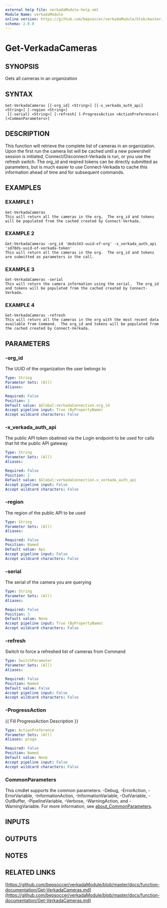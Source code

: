 ```yaml
---
external help file: verkadaModule-help.xml
Module Name: verkadaModule
online version: https://github.com/bepsoccer/verkadaModule/blob/master/docs/function-documentation/Get-VerkadaCameras.md
schema: 2.0.0
---
```


# Get-VerkadaCameras

## SYNOPSIS
Gets all cameras in an organization

## SYNTAX

```
Get-VerkadaCameras [[-org_id] <String>] [[-x_verkada_auth_api] <String>] [-region <String>]
 [[-serial] <String>] [-refresh] [-ProgressAction <ActionPreference>] [<CommonParameters>]
```

## DESCRIPTION
This function will retrieve the complete list of cameras in an organization. 
Upon the first run the camera list will be cached until a new powershell session is initiated, Connect/Disconnect-Verkada is run, or you use the refresh switch.
The org_id and reqired tokens can be directly submitted as parameters, but is much easier to use Connect-Verkada to cache this information ahead of time and for subsequent commands.

## EXAMPLES

### EXAMPLE 1
```
Get-VerkadaCameras
This will return all the cameras in the org.  The org_id and tokens will be populated from the cached created by Connect-Verkada.
```

### EXAMPLE 2
```
Get-VerkadaCameras -org_id 'deds343-uuid-of-org' -x_verkada_auth_api 'sd78ds-uuid-of-verkada-token'
This will return all the cameras in the org.  The org_id and tokens are submitted as parameters in the call.
```

### EXAMPLE 3
```
Get-VerkadaCameras -serial
This will return the camera information using the serial.  The org_id and tokens will be populated from the cached created by Connect-Verkada.
```

### EXAMPLE 4
```
Get-VerkadaCameras -refresh
This will return all the cameras in the org with the most recent data available from Command.  The org_id and tokens will be populated from the cached created by Connect-Verkada.
```

## PARAMETERS

### -org_id
The UUID of the organization the user belongs to

```yaml
Type: String
Parameter Sets: (All)
Aliases:

Required: False
Position: 1
Default value: $Global:verkadaConnection.org_id
Accept pipeline input: True (ByPropertyName)
Accept wildcard characters: False
```

### -x_verkada_auth_api
The public API token obatined via the Login endpoint to be used for calls that hit the public API gateway

```yaml
Type: String
Parameter Sets: (All)
Aliases:

Required: False
Position: 2
Default value: $Global:verkadaConnection.x_verkada_auth_api
Accept pipeline input: False
Accept wildcard characters: False
```

### -region
The region of the public API to be used

```yaml
Type: String
Parameter Sets: (All)
Aliases:

Required: False
Position: Named
Default value: Api
Accept pipeline input: False
Accept wildcard characters: False
```

### -serial
The serial of the camera you are querying

```yaml
Type: String
Parameter Sets: (All)
Aliases:

Required: False
Position: 3
Default value: None
Accept pipeline input: True (ByPropertyName)
Accept wildcard characters: False
```

### -refresh
Switch to force a refreshed list of cameras from Command

```yaml
Type: SwitchParameter
Parameter Sets: (All)
Aliases:

Required: False
Position: Named
Default value: False
Accept pipeline input: False
Accept wildcard characters: False
```

### -ProgressAction
{{ Fill ProgressAction Description }}

```yaml
Type: ActionPreference
Parameter Sets: (All)
Aliases: proga

Required: False
Position: Named
Default value: None
Accept pipeline input: False
Accept wildcard characters: False
```

### CommonParameters
This cmdlet supports the common parameters: -Debug, -ErrorAction, -ErrorVariable, -InformationAction, -InformationVariable, -OutVariable, -OutBuffer, -PipelineVariable, -Verbose, -WarningAction, and -WarningVariable. For more information, see [about_CommonParameters](http://go.microsoft.com/fwlink/?LinkID=113216).

## INPUTS

## OUTPUTS

## NOTES

## RELATED LINKS

[https://github.com/bepsoccer/verkadaModule/blob/master/docs/function-documentation/Get-VerkadaCameras.md](https://github.com/bepsoccer/verkadaModule/blob/master/docs/function-documentation/Get-VerkadaCameras.md)


